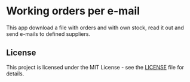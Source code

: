 # Working orders per e-mail

This app download a file with orders and with own stock, read it out and send e-mails to defined suppliers. 

## License

This project is licensed under the MIT License - see the [LICENSE](LICENSE) file for details.
